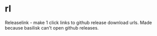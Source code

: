 # rl
Releaselink - make 1 click links to github release download urls. Made because basilisk can't open github releases.
